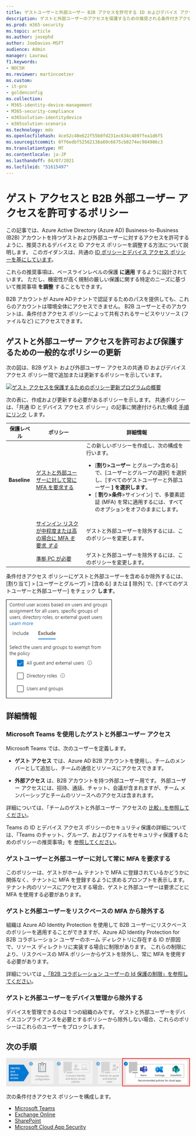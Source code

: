 ```yaml
---
title: ゲストユーザーと外部ユーザー B2B アクセスを許可する ID およびデバイス アクセス ポリシー - Microsoft 365 for enterprise |Microsoft Docs
description: ゲストと外部ユーザーのアクセスを保護するための推奨される条件付きアクセスと関連するポリシーについて説明します。
ms.prod: m365-security
ms.topic: article
ms.author: josephd
author: JoeDavies-MSFT
audience: Admin
manager: Laurawi
f1.keywords:
- NOCSH
ms.reviewer: martincoetzer
ms.custom:
- it-pro
- goldenconfig
ms.collection:
- M365-identity-device-management
- M365-security-compliance
- m365solution-identitydevice
- m365solution-scenario
ms.technology: mdo
ms.openlocfilehash: 4ce52c40e622f55b0fd231ec634c4897fea1d6f5
ms.sourcegitcommit: 0ff6edbf52562138a69c6675cb0274ec984986c3
ms.translationtype: MT
ms.contentlocale: ja-JP
ms.lasthandoff: 04/07/2021
ms.locfileid: "51615497"
---
```

# <a name="policies-for-allowing-guest-access-and-b2b-external-user-access"></a>ゲスト アクセスと B2B 外部ユーザー アクセスを許可するポリシー

この記事では、Azure Active Directory (Azure AD) Business-to-Business (B2B) アカウントを持つゲストおよび外部ユーザーに対するアクセスを許可するように、推奨されるデバイスと ID アクセス ポリシーを調整する方法について説明します。 このガイダンスは、共通の [ID ポリシーとデバイス アクセス ポリシーを基にしています](identity-access-policies.md)。

これらの推奨事項は、ベースラインレベルの保護 **に適用** するように設計されています。 ただし、機密性が高く規制の厳しい保護に関する特定のニーズに基づいて推奨事項 **を調整** することもできます。

B2B アカウントが Azure ADテナントで認証するためのパスを提供しても、これらのアカウントは環境全体にアクセスできません。 B2B ユーザーとそのアカウントは、条件付きアクセス ポリシーによって共有されるサービスやリソース (ファイルなど) にアクセスできます。

## <a name="updating-the-common-policies-to-allow-and-protect-guests-and-external-user-access"></a>ゲストと外部ユーザー アクセスを許可および保護するための一般的なポリシーの更新

次の図は、B2B ゲスト および外部ユーザー アクセスの共通 ID およびデバイス アクセス ポリシー間で追加または更新するポリシーを示しています。

[![ゲスト アクセスを保護するためのポリシー更新プログラムの概要](../../media/microsoft-365-policies-configurations/identity-access-ruleset-guest.png)](https://github.com/MicrosoftDocs/microsoft-365-docs/raw/public/microsoft-365/media/microsoft-365-policies-configurations/identity-access-ruleset-guest.png)

次の表に、作成および更新する必要があるポリシーを示します。 共通ポリシーは、「共通 ID とデバイス アクセス ポリシー」の記事に関連付けられた構成 [手順にリンク](identity-access-policies.md) します。

|保護レベル|ポリシー|詳細情報|
|---|---|---|
|**Baseline**|[ゲストと外部ユーザーに対して常に MFA を要求する](identity-access-policies.md#require-mfa-based-on-sign-in-risk)|この新しいポリシーを作成し、次の構成を行います。 <ul><li>[**割り>ユーザー** とグループ>含める] で、[ユーザーとグループの選択] を選択し、[すべてのゲストユーザーと外部ユーザー **] を選択します**。</li><li>[ **割り>条件**>サインイン] で、多要素認証 (MFA) を常に適用するには、すべてのオプションをオフのままにします。</li></ul>|
||[サインイン リスクが中程度または高の場合に MFA *を* 要求 *する*](identity-access-policies.md#require-mfa-based-on-sign-in-risk)|ゲストと外部ユーザーを除外するには、このポリシーを変更します。|
||[準拠 PC が必要](identity-access-policies.md#require-compliant-pcs-but-not-compliant-phones-and-tablets)|ゲストと外部ユーザーを除外するには、このポリシーを変更します。|

条件付きアクセス ポリシーにゲストと外部ユーザーを含めるか除外するには、[割り当て] > [ユーザーとグループ] > [含める] または **[** 除外] で、[すべてのゲストユーザーと外部ユーザー] をチェック **します**。

![ゲストと外部ユーザーを除外するコントロールの画面キャプチャ](../../media/microsoft-365-policies-configurations/identity-access-exclude-guests-ui.png)

## <a name="more-information"></a>詳細情報

### <a name="guests-and-external-user-access-with-microsoft-teams"></a>Microsoft Teams を使用したゲストと外部ユーザー アクセス

Microsoft Teams では、次のユーザーを定義します。

- **ゲスト アクセス** では、Azure AD B2B アカウントを使用し、チームのメンバーとして追加し、チームの通信とリソースにアクセスできます。

- **外部アクセス** は、B2B アカウントを持つ外部ユーザー用です。 外部ユーザー アクセスには、招待、通話、チャット、会議が含まれますが、チーム メンバーシップとチームのリソースへのアクセスは含まれます。

詳細については、「チームのゲストと外部ユーザー アクセスの [比較」を参照してください](/microsoftteams/communicate-with-users-from-other-organizations#compare-external-and-guest-access)。

Teams の ID とデバイス アクセス ポリシーのセキュリティ保護の詳細については、「Teams のチャット、グループ、およびファイルをセキュリティ保護するためのポリシーの推奨事項」を [参照してください](teams-access-policies.md)。

### <a name="require-mfa-always-for-guest-and-external-users"></a>ゲストユーザーと外部ユーザーに対して常に MFA を要求する

このポリシーは、ゲストがホーム テナントで MFA に登録されているかどうかに関係なく、テナントに MFA を登録するように求めるプロンプトを表示します。 テナント内のリソースにアクセスする場合、ゲストと外部ユーザーは要求ごとに MFA を使用する必要があります。

### <a name="excluding-guests-and-external-users-from-risk-based-mfa"></a>ゲストと外部ユーザーをリスクベースの MFA から除外する

組織は Azure AD Identity Protection を使用して B2B ユーザーにリスクベースのポリシーを適用することができますが、Azure AD Identity Protection for B2B コラボレーション ユーザーのホーム ディレクトリに存在する ID が原因で、リソース ディレクトリに実装する場合に制限があります。 これらの制限により、リスクベースの MFA ポリシーからゲストを除外し、常に MFA を使用する必要があります。

詳細については [、「B2B コラボレーション ユーザーの Id 保護の制限」を参照してください](/azure/active-directory/identity-protection/concept-identity-protection-b2b#limitations-of-identity-protection-for-b2b-collaboration-users)。

### <a name="excluding-guests-and-external-users-from-device-management"></a>ゲストと外部ユーザーをデバイス管理から除外する

デバイスを管理できるのは 1 つの組織のみです。 ゲストと外部ユーザーをデバイスコンプライアンスを必要とするポリシーから除外しない場合、これらのポリシーはこれらのユーザーをブロックします。

## <a name="next-step"></a>次の手順

![手順 4: Microsoft 365 クラウド アプリと Microsoft Cloud App Security のポリシー](../../media/microsoft-365-policies-configurations/identity-device-access-steps-next-step-4.png)

次の条件付きアクセス ポリシーを構成します。

- [Microsoft Teams](teams-access-policies.md)
- [Exchange Online](secure-email-recommended-policies.md)
- [SharePoint](sharepoint-file-access-policies.md)
- [Microsoft Cloud App Security](mcas-saas-access-policies.md)
 